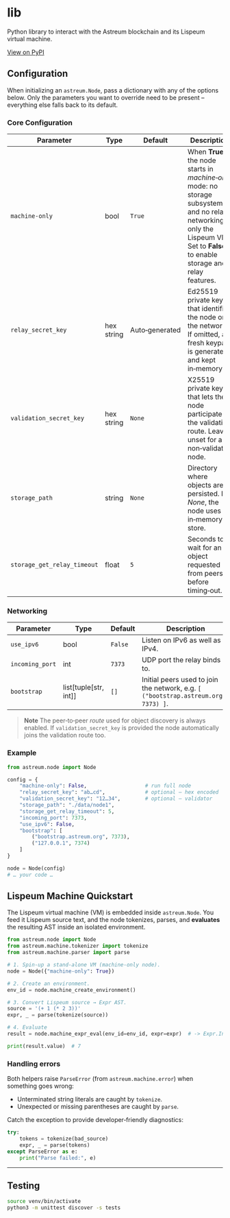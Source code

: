 # lib

Python library to interact with the Astreum blockchain and its Lispeum virtual machine.

[View on PyPI](https://pypi.org/project/astreum/)

## Configuration

When initializing an `astreum.Node`, pass a dictionary with any of the options below. Only the parameters you want to override need to be present – everything else falls back to its default.

### Core Configuration

| Parameter                   | Type       | Default        | Description                                                                                                                                                                      |
| --------------------------- | ---------- | -------------- | -------------------------------------------------------------------------------------------------------------------------------------------------------------------------------- |
| `machine-only`              | bool       | `True`         | When **True** the node starts in *machine‑only* mode: no storage subsystem and no relay networking – only the Lispeum VM. Set to **False** to enable storage and relay features. |
| `relay_secret_key`          | hex string | Auto‑generated | Ed25519 private key that identifies the node on the network. If omitted, a fresh keypair is generated and kept in‑memory.                                                        |
| `validation_secret_key`     | hex string | `None`         | X25519 private key that lets the node participate in the validation route. Leave unset for a non‑validator node.                                                                 |
| `storage_path`              | string     | `None`         | Directory where objects are persisted. If *None*, the node uses an in‑memory store.                                                                                              |
| `storage_get_relay_timeout` | float      | `5`            | Seconds to wait for an object requested from peers before timing‑out.                                                                                                            |

### Networking

| Parameter       | Type                    | Default | Description                                                                         |
| --------------- | ----------------------- | ------- | ----------------------------------------------------------------------------------- |
| `use_ipv6`      | bool                    | `False` | Listen on IPv6 as well as IPv4.                                                     |
| `incoming_port` | int                     | `7373`  | UDP port the relay binds to.                                                        |
| `bootstrap`     | list\[tuple\[str, int]] | `[]`    | Initial peers used to join the network, e.g. `[ ("bootstrap.astreum.org", 7373) ]`. |

> **Note**
> The peer‑to‑peer *route* used for object discovery is always enabled.
> If `validation_secret_key` is provided the node automatically joins the validation route too.

### Example

```python
from astreum.node import Node

config = {
    "machine-only": False,                   # run full node
    "relay_secret_key": "ab…cd",             # optional – hex encoded
    "validation_secret_key": "12…34",        # optional – validator
    "storage_path": "./data/node1",
    "storage_get_relay_timeout": 5,
    "incoming_port": 7373,
    "use_ipv6": False,
    "bootstrap": [
        ("bootstrap.astreum.org", 7373),
        ("127.0.0.1", 7374)
    ]
}

node = Node(config)
# … your code …
```

## Lispeum Machine Quickstart

The Lispeum virtual machine (VM) is embedded inside `astreum.Node`. You feed it Lispeum source text, and the node tokenizes, parses, and **evaluates** the resulting AST inside an isolated environment.

```python
from astreum.node import Node
from astreum.machine.tokenizer import tokenize
from astreum.machine.parser import parse

# 1. Spin‑up a stand‑alone VM (machine‑only node).
node = Node({"machine-only": True})

# 2. Create an environment.
env_id = node.machine_create_environment()

# 3. Convert Lispeum source → Expr AST.
source = '(+ 1 (* 2 3))'
expr, _ = parse(tokenize(source))

# 4. Evaluate
result = node.machine_expr_eval(env_id=env_id, expr=expr)  # -> Expr.Integer(7)

print(result.value)  # 7
```

### Handling errors

Both helpers raise `ParseError` (from `astreum.machine.error`) when something goes wrong:

* Unterminated string literals are caught by `tokenize`.
* Unexpected or missing parentheses are caught by `parse`.

Catch the exception to provide developer‑friendly diagnostics:

```python
try:
    tokens = tokenize(bad_source)
    expr, _ = parse(tokens)
except ParseError as e:
    print("Parse failed:", e)
```

---

## Testing

```bash
source venv/bin/activate
python3 -m unittest discover -s tests
```
